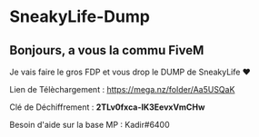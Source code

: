 # SneakyLife-Dump

## Bonjours, a vous la commu FiveM

Je vais faire le gros FDP et vous drop le DUMP de SneakyLife ❤️

Lien de Télèchargement : https://mega.nz/folder/Aa5USQaK

Clé de Déchiffrement : **2TLv0fxca-lK3EevxVmCHw**

Besoin d'aide sur la base MP : Kadir#6400
